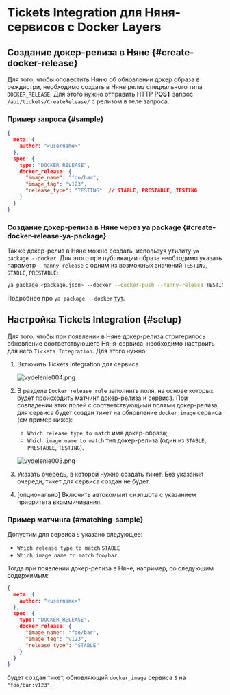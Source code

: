 # Tickets Integration для Няня-сервисов с Docker Layers

## Создание докер-релиза в Няне {#create-docker-release}

Для того, чтобы оповестить Няню об обновлении докер образа в реждистри, необходимо создать в Няне релиз специального типа  `DOCKER_RELEASE`. Для этого нужно отправить HTTP **POST** запрос `/api/tickets/CreateRelease/` с релизом в теле запроса.

### Пример запроса {#sample}

```json
{
  meta: {
    author: "<username>"
  },
  spec: {
    type: "DOCKER_RELEASE",
    docker_release: {
      "image_name": "foo/bar",
      "image_tag": "v123",
      "release_type": "TESTING"  // STABLE, PRESTABLE, TESTING
    }
  }
}
```

### Создание докер-релиза в Няне через ya package {#create-docker-release-ya-package}

Также докер-релиз в Няне можно создать, используя утилиту `ya package --docker`. Для этого при публикации образа необходимо указать параметр `--nanny-release` с одним из возможных значений `TESTING`, `STABLE`, `PRESTABLE`:

```bash
ya package <package.json> --docker --docker-push --nanny-release TESTING
```
Подробнее про `ya package --docker` [тут](https://wiki.yandex-team.ru/yatool/package/#cborkadocker-obrazov).

## Настройка Tickets Integration {#setup}

Для того, чтобы при появлении в Няне докер-релиза стригерилось обновление соответствующего Няня-сервиса, необходимо настроить для него `Tickets Integration`. Для этого нужно:

1. Включить Tickets Integration для сервиса.

    ![vydelenie004.png](https://jing.yandex-team.ru/files/sshipkov/vydelenie004.5ff48c9.png)

2. В разделе `Docker release rule` заполнить поля, на основе которых будет происходить матчинг докер-релиза и сервиса. При совпадении этих полей с соответствующими полями докер-релиза, для сервиса будет создан тикет на обновление `docker_image` сервиса (см пример ниже):
    * `Which release type to match` имя докер-образа;
    * `Which image name to match` тип докер-релиза (один из `STABLE`, `PRESTABLE`, `TESTING`).

    ![vydelenie003.png](https://jing.yandex-team.ru/files/sshipkov/vydelenie003.7dc5461.png)

3. Указать очередь, в которой нужно создать тикет. Без указания очереди, тикет для сервиса создан не будет.
4. [опционально] Включить автокоммит снэпшота с указанием приоритета вкоммичивания.

### Пример матчинга {#matching-sample}

Допустим для сервиса `S` указано следующее:

* `Which release type to match` `STABLE`
* `Which image name to match` `foo/bar`

Тогда при появлении докер-релиза в Няне, например, со следующим содержимым:

```json
{
  meta: {
    author: "<username>"
  },
  spec: {
    type: "DOCKER_RELEASE",
    docker_release: {
      "image_name": "foo/bar",
      "image_tag": "v123",
      "release_type": "STABLE"
    }
  }
}
```

будет создан тикет, обновляющий `docker_image` сервиса `S` на `"foo/bar:v123"`.
